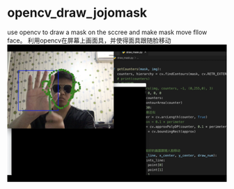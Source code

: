 # opencv_draw_jojomask
use opencv to draw a mask on the sccree and make mask move fllow face。  利用opencv在屏幕上画面具，并使得面具跟随脸移动
![Image text](draw_mask/截屏2020-06-17下午1.38.07.png)
